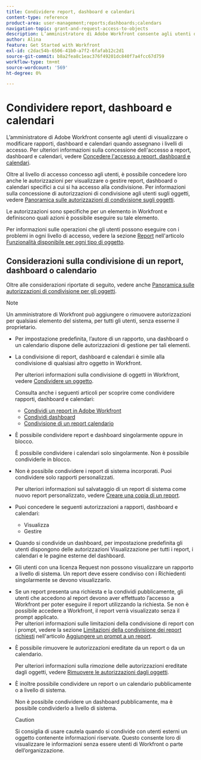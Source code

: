 ```yaml
---
title: Condividere report, dashboard e calendari
content-type: reference
product-area: user-management;reports;dashboards;calendars
navigation-topic: grant-and-request-access-to-objects
description: L’amministratore di Adobe Workfront consente agli utenti di visualizzare o modificare rapporti, dashboard e calendari quando assegnano i livelli di accesso. Per ulteriori informazioni su come concedere l’accesso a rapporti, dashboard e calendari, consulta Concedere l’accesso a rapporti, dashboard e calendari.
author: Alina
feature: Get Started with Workfront
exl-id: c2dac54b-6506-41b0-a7f2-6fafab12c2d1
source-git-commit: b8a2fea8c1eac376f49201dc840f7a4fcc67d759
workflow-type: tm+mt
source-wordcount: '569'
ht-degree: 0%

---
```


# Condividere report, dashboard e calendari

L’amministratore di Adobe Workfront consente agli utenti di visualizzare o modificare rapporti, dashboard e calendari quando assegnano i livelli di accesso. Per ulteriori informazioni sulla concessione dell&#39;accesso a report, dashboard e calendari, vedere [Concedere l&#39;accesso a report, dashboard e calendari](../../administration-and-setup/add-users/configure-and-grant-access/grant-access-reports-dashboards-calendars.md).

Oltre al livello di accesso concesso agli utenti, è possibile concedere loro anche le autorizzazioni per visualizzare o gestire report, dashboard o calendari specifici a cui si ha accesso alla condivisione. Per informazioni sulla concessione di autorizzazioni di condivisione agli utenti sugli oggetti, vedere [Panoramica sulle autorizzazioni di condivisione sugli oggetti](../../workfront-basics/grant-and-request-access-to-objects/sharing-permissions-on-objects-overview.md).

Le autorizzazioni sono specifiche per un elemento in Workfront e definiscono quali azioni è possibile eseguire su tale elemento.

Per informazioni sulle operazioni che gli utenti possono eseguire con i problemi in ogni livello di accesso, vedere la sezione [Report](../../administration-and-setup/add-users/access-levels-and-object-permissions/functionality-available-for-each-object-type.md#reports) nell&#39;articolo [Funzionalità disponibile per ogni tipo di oggetto](../../administration-and-setup/add-users/access-levels-and-object-permissions/functionality-available-for-each-object-type.md).

## Considerazioni sulla condivisione di un report, dashboard o calendario

Oltre alle considerazioni riportate di seguito, vedere anche [Panoramica sulle autorizzazioni di condivisione per gli oggetti](../../workfront-basics/grant-and-request-access-to-objects/sharing-permissions-on-objects-overview.md).

>[!NOTE]
>
>Un amministratore di Workfront può aggiungere o rimuovere autorizzazioni per qualsiasi elemento del sistema, per tutti gli utenti, senza esserne il proprietario.

* Per impostazione predefinita, l’autore di un rapporto, una dashboard o un calendario dispone delle autorizzazioni di gestione per tali elementi.
* La condivisione di report, dashboard e calendari è simile alla condivisione di qualsiasi altro oggetto in Workfront.

  Per ulteriori informazioni sulla condivisione di oggetti in Workfront, vedere [Condividere un oggetto](../../workfront-basics/grant-and-request-access-to-objects/share-an-object.md).

  Consulta anche i seguenti articoli per scoprire come condividere rapporti, dashboard e calendari:

   * [Condividi un report in Adobe Workfront](../../reports-and-dashboards/reports/creating-and-managing-reports/share-report.md)
   * [Condividi dashboard](../../reports-and-dashboards/dashboards/creating-and-managing-dashboards/share-dashboard.md)
   * [Condivisione di un report calendario](../../reports-and-dashboards/reports/calendars/share-a-calendar-report.md)

* È possibile condividere report e dashboard singolarmente oppure in blocco.

  È possibile condividere i calendari solo singolarmente. Non è possibile condividerle in blocco.

* Non è possibile condividere i report di sistema incorporati. Puoi condividere solo rapporti personalizzati.

  Per ulteriori informazioni sul salvataggio di un report di sistema come nuovo report personalizzato, vedere [Creare una copia di un report](../../reports-and-dashboards/reports/creating-and-managing-reports/create-copy-report.md).

* Puoi concedere le seguenti autorizzazioni a rapporti, dashboard e calendari:

   * Visualizza
   * Gestire

* Quando si condivide un dashboard, per impostazione predefinita gli utenti dispongono delle autorizzazioni Visualizzazione per tutti i report, i calendari e le pagine esterne del dashboard.
* Gli utenti con una licenza Request non possono visualizzare un rapporto a livello di sistema. Un report deve essere condiviso con i Richiedenti singolarmente se devono visualizzarlo.
* Se un report presenta una richiesta e la condividi pubblicamente, gli utenti che accedono al report devono aver effettuato l’accesso a Workfront per poter eseguire il report utilizzando la richiesta. Se non è possibile accedere a Workfront, il report verrà visualizzato senza il prompt applicato.\
  Per ulteriori informazioni sulle limitazioni della condivisione di report con i prompt, vedere la sezione [Limitazioni della condivisione dei report richiesti](../../reports-and-dashboards/reports/creating-and-managing-reports/add-prompt-report.md#limitations-of-running-public-prompted-reports) nell&#39;articolo [Aggiungere un prompt a un report](../../reports-and-dashboards/reports/creating-and-managing-reports/add-prompt-report.md).

* È possibile rimuovere le autorizzazioni ereditate da un report o da un calendario.

  Per ulteriori informazioni sulla rimozione delle autorizzazioni ereditate dagli oggetti, vedere [Rimuovere le autorizzazioni dagli oggetti](../../workfront-basics/grant-and-request-access-to-objects/remove-permissions-from-objects.md).

* È inoltre possibile condividere un report o un calendario pubblicamente o a livello di sistema.

  Non è possibile condividere un dashboard pubblicamente, ma è possibile condividerlo a livello di sistema.

  >[!CAUTION]
  >
  >Si consiglia di usare cautela quando si condivide con utenti esterni un oggetto contenente informazioni riservate. Questo consente loro di visualizzare le informazioni senza essere utenti di Workfront o parte dell’organizzazione.
